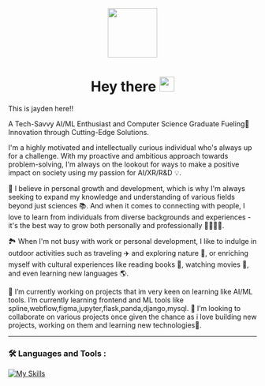 
<div id="header" align="center">
 <img src="https://media.giphy.com/media/M9gbBd9nbDrOTu1Mqx/giphy.gif" width="100"/>
</div>

<h1 align="center">
  Hey there
  <img src="https://media.giphy.com/media/hvRJCLFzcasrR4ia7z/giphy.gif" width="30px"/>
</h1>

This is jayden here!!
 
A Tech-Savvy AI/ML Enthusiast and Computer Science Graduate Fueling🚀 Innovation through Cutting-Edge Solutions.
 
I'm a highly motivated and intellectually curious individual who's always up for a challenge. With my proactive and ambitious approach towards problem-solving, I'm always on the lookout for ways to make a positive impact on society using my passion for AI/XR/R&D 💡.

🌱 I believe in personal growth and development, which is why I'm always seeking to expand my knowledge and understanding of various fields beyond just sciences 📚. And when it comes to connecting with people, I love to learn from individuals from diverse backgrounds and experiences - it's the best way to grow both personally and professionally 👨‍👩‍👧‍👦.

🏞️ When I'm not busy with work or personal development, I like to indulge in outdoor activities such as traveling ✈️ and exploring nature 🌲, or enriching myself with cultural experiences like reading books 📖, watching movies 🍿, and even learning new languages 🌎.

🔭 I’m currently working on projects that im very keen on learning like AI/ML tools.  I’m currently learning frontend and ML tools like spline,webflow,figma,jupyter,flask,panda,django,mysql. 👯 I’m looking to collaborate on various projects once given the chance as i love building new projects, working on them and learning new technologies🚀.


---

### :hammer_and_wrench: Languages and Tools :
[![My Skills](https://skills.thijs.gg/icons?i=cpp,py,css,html,php,js,sql,figma&theme=light)](https://skills.thijs.gg)
